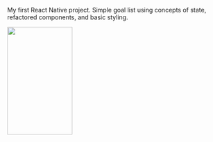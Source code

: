 My first React Native project. Simple goal list using concepts of state, refactored components, and basic styling.


<img src="https://github.com/share-a-byte/first_proj/assets/53530682/dc8a8e60-07b4-4cae-9fb0-e4a4e72f35f0" width="150" height="250">
